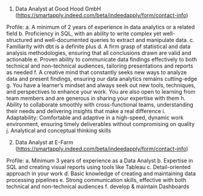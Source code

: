 1. Data Analyst at Good Hood GmbH (https://smartapply.indeed.com/beta/indeedapply/form/contact-info)

Profile:
a. A minimum of 2 years of experience in data analytics or a related field
b. Proficiency in SQL, with an ability to write complex yet well-structured and well-documented queries to extract and manipulate data.
c. Familiarity with dbt is a definite plus
d. A firm grasp of statistical and data analysis methodologies, ensuring that all conclusions drawn are valid and actionable
e. Proven ability to communicate data findings effectively to both technical and non-technical audiences, tailoring presentations and reports as needed
f. A creative mind that constantly seeks new ways to analyze data and present findings, ensuring our data analytics remains cutting-edge
g. You have a learner’s mindset and always seek out new tools, techniques, and perspectives to enhance your work. You are also open to learning from team members and are generous in sharing your expertise with them
h. Ability to collaborate smoothly with cross-functional teams, understanding their needs and delivering insights that make a real difference
i. Adaptability: Comfortable and adaptive in a high-speed, dynamic work environment, ensuring timely deliverables without compromising on quality
j. Analytical and conceptual thinking skills 

2. Data Analyst at E-Farm (https://smartapply.indeed.com/beta/indeedapply/form/contact-info)

Profile:
a. Minimum 3 years of experience as a Data Analyst
b. Expertise in SQL and creating visual reports using tools like Tableau
c. Detail-oriented approach in your work
d. Basic knowledge of creating and maintaining data processing pipelines
e. Strong communication skills, effective with both technical and non-technical audiences 
f. develop & maintain Dashboards 
